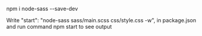 npm i node-sass --save-dev

Write "start": "node-sass sass/main.scss css/style.css -w", in package.json and run command npm start to see output
